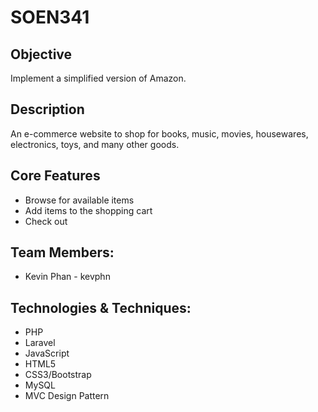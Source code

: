 # SOEN341

## Objective
Implement a simplified version of Amazon.

## Description
An e-commerce website to shop for books, music, movies, housewares, electronics, toys, and many other goods.

## Core Features
* Browse for available items
* Add items to the shopping cart
* Check out

## Team Members:
* Kevin Phan - kevphn

## Technologies & Techniques: 
* PHP
* Laravel
* JavaScript
* HTML5
* CSS3/Bootstrap
* MySQL
* MVC Design Pattern